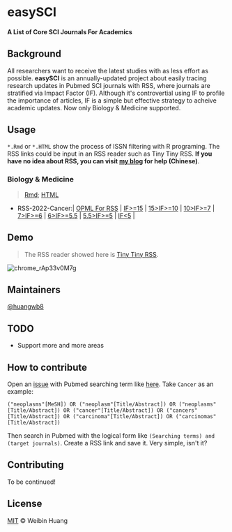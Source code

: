 # easySCI

#### A List of Core SCI Journals  For Academics

## Background

All researchers want to receive the latest studies with as less effort as possible. **easySCI** is an annually-updated project about easily tracing research updates in Pubmed SCI journals with RSS, where journals are stratified via Impact Factor (IF). Although it's controvertial using IF to profile the importance of articles, IF is a simple but effective strategy to acheive academic updates. Now only Biology & Medicine supported. 

## Usage

`*.Rmd` or `*.HTML` show the process of ISSN filtering with R programing. The RSS links could be input in an RSS reader such as Tiny Tiny RSS. **If you have no idea about RSS, you can visit [my blog](https://blognas.hwb0307.com/map) for help (Chinese)**.

### Biology & Medicine

> <a href="https://raw.githubusercontent.com/huangwb8/easySCI/main/BioMed.Rmd" data-wpel-link="external" target="_blank" rel="nofollow external noopener noreferrer" title=" and Rmd">Rmd</a>; <a href="http://htmlpreview.github.io/?https://github.com/huangwb8/easySCI/blob/main/BioMed.html" data-wpel-link="external" target="_blank" rel="nofollow external noopener noreferrer" title=" and HTML">HTML</a>

+ RSS-2022-Cancer:| [OPML For RSS](https://raw.githubusercontent.com/huangwb8/easySCI/main/%40opml/RSS-2022-Cancer.opml) | <a href="https://pubmed.ncbi.nlm.nih.gov/rss/search/1PqbW6kGMDPf-yLHJMRvJKCULZQRJtMnk9CTYdZriokv096kHR/?limit=20&utm_campaign=pubmed-2&fc=20220829074127" data-wpel-link="external" target="_blank" rel="nofollow external noopener noreferrer" title="IF>=15">IF>=15</a> | <a href="https://pubmed.ncbi.nlm.nih.gov/rss/search/1j5cNbPuzU_61Tz-Qg1vnc_ZtX59BAoJsN_UB-eeozxW3wYsOZ/?limit=20&utm_campaign=pubmed-2&fc=20220829075717" data-wpel-link="external" target="_blank" rel="nofollow external noopener noreferrer" title="IF>=10">15>IF>=10</a> | [10>IF>=7](https://pubmed.ncbi.nlm.nih.gov/rss/search/1x1PPzbhojragl3O9VVpHGH2UtvKpI_JBCu-xgcWkI8ENbFsC0/?limit=20&utm_campaign=pubmed-2&fc=20220829075916) | [7>IF>=6](https://pubmed.ncbi.nlm.nih.gov/rss/search/1dSaW42H3lPR7KerD5oMt51ye6YU9HMXeJEaavnqqIdqZEJsMS/?limit=20&utm_campaign=pubmed-2&fc=20220829094956) | [6>IF>=5.5](https://pubmed.ncbi.nlm.nih.gov/rss/search/1pEhTjOZGNUCUlZMTljgEfx-VSRdyWmBVyPPOqvW1a2ElsykQZ/?limit=20&utm_campaign=pubmed-2&fc=20220829080345) | [5.5>IF>=5](https://pubmed.ncbi.nlm.nih.gov/rss/search/1zYrsILa0sOmmYxKvXOe_Nct0EGG0PHz2KQr2ch3bN_1vbGMLm/?limit=20&utm_campaign=pubmed-2&fc=20220829080606) | [IF<5](https://pubmed.ncbi.nlm.nih.gov/rss/search/1zSVwQViw4hkk0p7LLiebjWRxtjin29VO1t49N4USbVyqxhMJ8/?limit=20&utm_campaign=pubmed-2&fc=20220829184532) |

## Demo

> The RSS reader showed here is [Tiny Tiny RSS](https://blognas.hwb0307.com/linux/docker/788).

![chrome_rAp33v0M7g](https://chevereto.hwb0307.com/images/2022/08/30/chrome_rAp33v0M7g.gif)

## Maintainers

[@huangwb8](https://t.me/hwb0307)

## TODO

+ Support more and more areas

## How to contribute

Open an [issue](https://github.com/huangwb8/easySCI/issues) with Pubmed searching term like [here](https://github.com/huangwb8/easySCI/blob/main/Search%20Term.md). Take `Cancer` as an example:

```
("neoplasms"[MeSH]) OR ("neoplasm"[Title/Abstract]) OR ("neoplasms"[Title/Abstract]) OR ("cancer"[Title/Abstract]) OR ("cancers"[Title/Abstract]) OR ("carcinoma"[Title/Abstract]) OR ("carcinomas"[Title/Abstract])
```

Then search in Pubmed with the logical form like `(Searching terms) and (target journals)`. Create a RSS link and save it. Very simple, isn't it?

## Contributing

To be continued!

## License

[MIT](https://github.com/huangwb8/easySCI/blob/main/LICENSE) © Weibin Huang